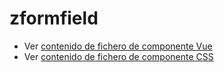 # zformfield

 - Ver [contenido de fichero de componente Vue](./zformfield.vue)
 - Ver [contenido de fichero de componente CSS](./zformfield.css)
